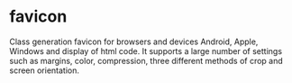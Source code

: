 # favicon
Class generation favicon for browsers and devices Android, Apple, Windows and display of html code. It supports a large number of settings such as margins, color, compression, three different methods of crop and screen orientation.
